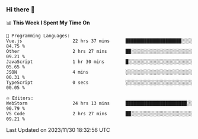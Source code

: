 ### Hi there 👋

<!--
**asdf12303116/asdf12303116** is a ✨ _special_ ✨ repository because its `README.md` (this file) appears on your GitHub profile.

Here are some ideas to get you started:

- 🔭 I’m currently working on ...
- 🌱 I’m currently learning ...
- 👯 I’m looking to collaborate on ...
- 🤔 I’m looking for help with ...
- 💬 Ask me about ...
- 📫 How to reach me: ...
- 😄 Pronouns: ...
- ⚡ Fun fact: ...
-->

<!--START_SECTION:waka-->
📊 **This Week I Spent My Time On** 

```text
💬 Programming Languages: 
Vue.js                   22 hrs 37 mins      █████████████████████░░░░   84.75 % 
Other                    2 hrs 27 mins       ██░░░░░░░░░░░░░░░░░░░░░░░   09.21 % 
JavaScript               1 hr 30 mins        █░░░░░░░░░░░░░░░░░░░░░░░░   05.65 % 
JSON                     4 mins              ░░░░░░░░░░░░░░░░░░░░░░░░░   00.31 % 
TypeScript               0 secs              ░░░░░░░░░░░░░░░░░░░░░░░░░   00.05 % 

🔥 Editors: 
WebStorm                 24 hrs 13 mins      ███████████████████████░░   90.79 % 
VS Code                  2 hrs 27 mins       ██░░░░░░░░░░░░░░░░░░░░░░░   09.21 % 
```


 Last Updated on 2023/11/30 18:32:56 UTC
<!--END_SECTION:waka-->
